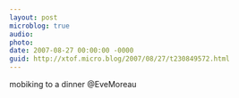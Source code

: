 ```yaml
---
layout: post
microblog: true
audio: 
photo: 
date: 2007-08-27 00:00:00 -0000
guid: http://xtof.micro.blog/2007/08/27/t230849572.html
---
```

mobiking to a dinner @EveMoreau
